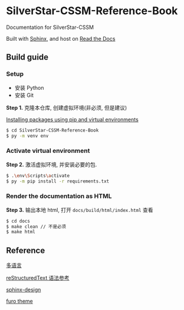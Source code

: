 # SilverStar-CSSM-Reference-Book



Documentation for SilverStar-CSSM

Built with [Sphinx](https://www.sphinx-doc.org/), and host on [Read the Docs](https://readthedocs.org/)

## Build guide

### Setup

- 安装 Python
- 安装 Git

**Step 1.** 克隆本仓库, 创建虚拟环境(非必须, 但是建议)

[Installing packages using pip and virtual environments](https://packaging.python.org/en/latest/guides/installing-using-pip-and-virtual-environments/#creating-a-virtual-environment)

```bash
$ cd SilverStar-CSSM-Reference-Book
$ py -m venv env
```

### Activate virtual environment

**Step 2.** 激活虚拟环境, 并安装必要的包.

```bash
$ .\env\Scripts\activate
$ py -m pip install -r requirements.txt
```

### Render the documentation as HTML

**Step 3.** 输出本地 html, 打开 `docs/build/html/index.html` 查看

```bash
$ cd docs
$ make clean // 不是必须
$ make html
```

## Reference

[多语言](https://docs.readthedocs.io/en/stable/localization.html#projects-with-multiple-translations-sphinx-only)

[reStructuredText 语法参考](https://www.sphinx-doc.org/en/master/usage/restructuredtext/index.html)

[sphinx-design](https://sphinx-design.readthedocs.io/en/furo-theme/index.html)

[furo theme](https://pradyunsg.me/furo/quickstart/)
